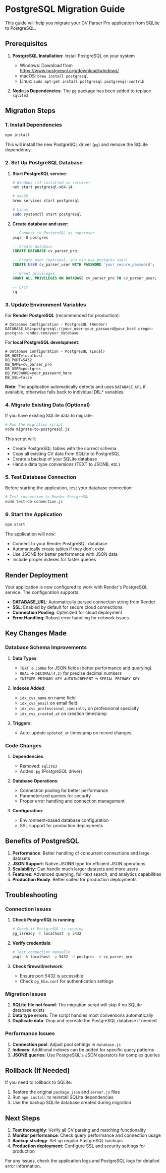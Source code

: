 # PostgreSQL Migration Guide

This guide will help you migrate your CV Parser Pro application from SQLite to PostgreSQL.

## Prerequisites

1. **PostgreSQL Installation**: Install PostgreSQL on your system
   - Windows: Download from https://www.postgresql.org/download/windows/
   - macOS: `brew install postgresql`
   - Linux: `sudo apt-get install postgresql postgresql-contrib`

2. **Node.js Dependencies**: The `pg` package has been added to replace `sqlite3`

## Migration Steps

### 1. Install Dependencies

```bash
npm install
```

This will install the new PostgreSQL driver (`pg`) and remove the SQLite dependency.

### 2. Set Up PostgreSQL Database

1. **Start PostgreSQL service**:
   ```bash
   # Windows (if installed as service)
   net start postgresql-x64-14
   
   # macOS
   brew services start postgresql
   
   # Linux
   sudo systemctl start postgresql
   ```

2. **Create database and user**:
   ```sql
   -- Connect to PostgreSQL as superuser
   psql -U postgres
   
   -- Create database
   CREATE DATABASE cv_parser_pro;
   
   -- Create user (optional, you can use postgres user)
   CREATE USER cv_parser_user WITH PASSWORD 'your_secure_password';
   
   -- Grant privileges
   GRANT ALL PRIVILEGES ON DATABASE cv_parser_pro TO cv_parser_user;
   
   -- Exit
   \q
   ```

### 3. Update Environment Variables

For **Render PostgreSQL** (recommended for production):

```env
# Database Configuration - PostgreSQL (Render)
DATABASE_URL=postgresql://your_user:your_password@your_host.oregon-postgres.render.com/your_database
```

For **local PostgreSQL development**:

```env
# Database Configuration - PostgreSQL (Local)
DB_HOST=localhost
DB_PORT=5432
DB_NAME=cv_parser_pro
DB_USER=postgres
DB_PASSWORD=your_password_here
DB_SSL=false
```

**Note**: The application automatically detects and uses `DATABASE_URL` if available, otherwise falls back to individual DB_* variables.

### 4. Migrate Existing Data (Optional)

If you have existing SQLite data to migrate:

```bash
# Run the migration script
node migrate-to-postgresql.js
```

This script will:
- Create PostgreSQL tables with the correct schema
- Copy all existing CV data from SQLite to PostgreSQL
- Create a backup of your SQLite database
- Handle data type conversions (TEXT to JSONB, etc.)

### 5. Test Database Connection

Before starting the application, test your database connection:

```bash
# Test connection to Render PostgreSQL
node test-db-connection.js
```

### 6. Start the Application

```bash
npm start
```

The application will now:
- Connect to your Render PostgreSQL database
- Automatically create tables if they don't exist
- Use JSONB for better performance with JSON data
- Include proper indexes for faster queries

## Render Deployment

Your application is now configured to work with Render's PostgreSQL service. The configuration supports:

- **DATABASE_URL**: Automatically parsed connection string from Render
- **SSL**: Enabled by default for secure cloud connections
- **Connection Pooling**: Optimized for cloud deployment
- **Error Handling**: Robust error handling for network issues

## Key Changes Made

### Database Schema Improvements

1. **Data Types**:
   - `TEXT` → `JSONB` for JSON fields (better performance and querying)
   - `REAL` → `DECIMAL(4,2)` for precise decimal numbers
   - `INTEGER PRIMARY KEY AUTOINCREMENT` → `SERIAL PRIMARY KEY`

2. **Indexes Added**:
   - `idx_cvs_name` on name field
   - `idx_cvs_email` on email field
   - `idx_cvs_professional_specialty` on professional specialty
   - `idx_cvs_created_at` on creation timestamp

3. **Triggers**:
   - Auto-update `updated_at` timestamp on record changes

### Code Changes

1. **Dependencies**:
   - Removed: `sqlite3`
   - Added: `pg` (PostgreSQL driver)

2. **Database Operations**:
   - Connection pooling for better performance
   - Parameterized queries for security
   - Proper error handling and connection management

3. **Configuration**:
   - Environment-based database configuration
   - SSL support for production deployments

## Benefits of PostgreSQL

1. **Performance**: Better handling of concurrent connections and large datasets
2. **JSON Support**: Native JSONB type for efficient JSON operations
3. **Scalability**: Can handle much larger datasets and more users
4. **Features**: Advanced querying, full-text search, and analytics capabilities
5. **Production Ready**: Better suited for production deployments

## Troubleshooting

### Connection Issues

1. **Check PostgreSQL is running**:
   ```bash
   # Check if PostgreSQL is running
   pg_isready -h localhost -p 5432
   ```

2. **Verify credentials**:
   ```bash
   # Test connection manually
   psql -h localhost -p 5432 -U postgres -d cv_parser_pro
   ```

3. **Check firewall/network**:
   - Ensure port 5432 is accessible
   - Check `pg_hba.conf` for authentication settings

### Migration Issues

1. **SQLite file not found**: The migration script will skip if no SQLite database exists
2. **Data type errors**: The script handles most conversions automatically
3. **Duplicate data**: Drop and recreate the PostgreSQL database if needed

### Performance Issues

1. **Connection pool**: Adjust pool settings in `database.js`
2. **Indexes**: Additional indexes can be added for specific query patterns
3. **JSONB queries**: Use PostgreSQL's JSON operators for complex queries

## Rollback (If Needed)

If you need to rollback to SQLite:

1. Restore the original `package.json` and `server.js` files
2. Run `npm install` to reinstall SQLite dependencies
3. Use the backup SQLite database created during migration

## Next Steps

1. **Test thoroughly**: Verify all CV parsing and matching functionality
2. **Monitor performance**: Check query performance and connection usage
3. **Backup strategy**: Set up regular PostgreSQL backups
4. **Production deployment**: Configure SSL and security settings for production

For any issues, check the application logs and PostgreSQL logs for detailed error information.
